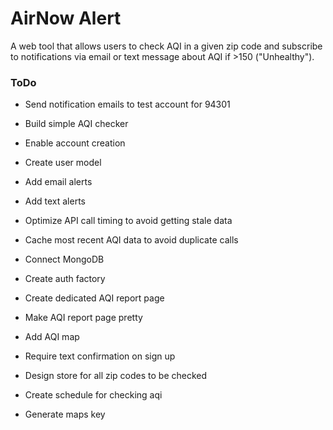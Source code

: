 # AirNow Alert

A web tool that allows users to check AQI in a given zip code and subscribe to notifications via email or text message about AQI if >150 ("Unhealthy").

### ToDo

* Send notification emails to test account for 94301

* Build simple AQI checker

* Enable account creation

* Create user model

* Add email alerts

* Add text alerts

* Optimize API call timing to avoid getting stale data

* Cache most recent AQI data to avoid duplicate calls

* Connect MongoDB

* Create auth factory

* Create dedicated AQI report page

* Make AQI report page pretty

* Add AQI map

* Require text confirmation on sign up

* Design store for all zip codes to be checked

* Create schedule for checking aqi

* Generate maps key